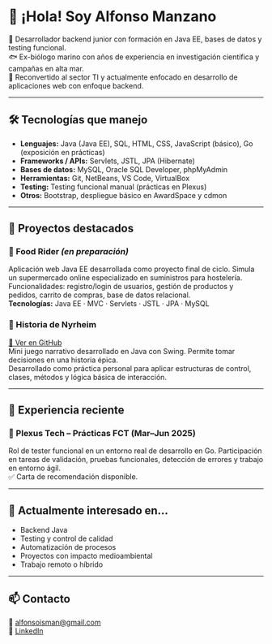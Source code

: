 # 👋 ¡Hola! Soy Alfonso Manzano

🎯 Desarrollador backend junior con formación en Java EE, bases de datos y testing funcional.  
🐟 Ex-biólogo marino con años de experiencia en investigación científica y campañas en alta mar.  
🔁 Reconvertido al sector TI y actualmente enfocado en desarrollo de aplicaciones web con enfoque backend.

---

## 🛠️ Tecnologías que manejo

- **Lenguajes:** Java (Java EE), SQL, HTML, CSS, JavaScript (básico), Go (exposición en prácticas)
- **Frameworks / APIs:** Servlets, JSTL, JPA (Hibernate)
- **Bases de datos:** MySQL, Oracle SQL Developer, phpMyAdmin
- **Herramientas:** Git, NetBeans, VS Code, VirtualBox
- **Testing:** Testing funcional manual (prácticas en Plexus)
- **Otros:** Bootstrap, despliegue básico en AwardSpace y cdmon

---

## 📌 Proyectos destacados

### 🛒 Food Rider *(en preparación)*
Aplicación web Java EE desarrollada como proyecto final de ciclo. Simula un supermercado online especializado en suministros para hostelería.  
Funcionalidades: registro/login de usuarios, gestión de productos y pedidos, carrito de compras, base de datos relacional.  
**Tecnologías:** Java EE · MVC · Servlets · JSTL · JPA · MySQL

### 🧙 Historia de Nyrheim  
[🔗 Ver en GitHub](https://github.com/AlfonsoManzanoRodriguez/historia-de-nyrheim)  
Mini juego narrativo desarrollado en Java con Swing. Permite tomar decisiones en una historia épica.  
Desarrollado como práctica personal para aplicar estructuras de control, clases, métodos y lógica básica de interacción.

---

## 💼 Experiencia reciente

### 🧪 Plexus Tech – Prácticas FCT (Mar–Jun 2025)  
Rol de tester funcional en un entorno real de desarrollo en Go. Participación en tareas de validación, pruebas funcionales, detección de errores y trabajo en entorno ágil.  
✅ Carta de recomendación disponible.

---

## 🌱 Actualmente interesado en…

- Backend Java
- Testing y control de calidad
- Automatización de procesos
- Proyectos con impacto medioambiental
- Trabajo remoto o híbrido

---

## 📫 Contacto

📧 alfonsoisman@gmail.com  
🔗 [LinkedIn](https://www.linkedin.com/in/alfonsoimanzanor)  
